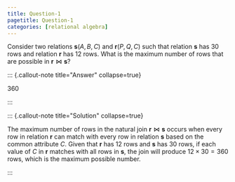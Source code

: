 ```yaml
---
title: Question-1
pagetitle: Question-1
categories: [relational algebra]
---
```


Consider two relations $\mathbf{s}(A, B, C)$ and $\mathbf{r}(P, Q, C)$ such that relation $\mathbf{s}$ has $30$ rows and relation $\mathbf{r}$ has $12$ rows. What is the maximum number of rows that are possible in $\mathbf{r} \bowtie \mathbf{s}$?

::: {.callout-note title="Answer" collapse=true}

$360$

:::



::: {.callout-note title="Solution" collapse=true}

The maximum number of rows in the natural join ${ \mathbf{r} \bowtie \mathbf{s} }$ occurs when every row in relation ${ \mathbf{r} }$ can match with every row in relation ${ \mathbf{s} }$ based on the common attribute ${ C }$. Given that ${ \mathbf{r} }$ has 12 rows and ${ \mathbf{s} }$ has 30 rows, if each value of ${ C }$ in ${ \mathbf{r} }$ matches with all rows in ${ \mathbf{s} }$, the join will produce ${ 12 \times 30 = 360 }$ rows, which is the maximum possible number.

:::